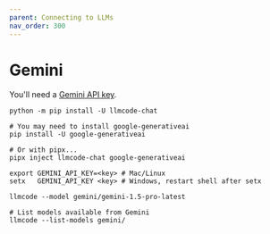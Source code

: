 ```yaml
---
parent: Connecting to LLMs
nav_order: 300
---
```


# Gemini

You'll need a [Gemini API key](https://aistudio.google.com/app/u/2/apikey).

```
python -m pip install -U llmcode-chat

# You may need to install google-generativeai
pip install -U google-generativeai

# Or with pipx...
pipx inject llmcode-chat google-generativeai

export GEMINI_API_KEY=<key> # Mac/Linux
setx   GEMINI_API_KEY <key> # Windows, restart shell after setx

llmcode --model gemini/gemini-1.5-pro-latest

# List models available from Gemini
llmcode --list-models gemini/
```


